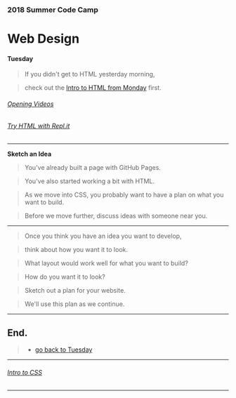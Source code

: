 
### 2018 Summer Code Camp
# Web Design

#### Tuesday

> If you didn't get to HTML yesterday morning, 

> check out the [Intro to HTML from Monday](monday-intro-to-html.md) first.

###### [Opening Videos](tuesday-opening-videos.md)
###### [Try HTML with Repl.it](tuesday-replit.md)

***

**Sketch an Idea** 

> You've already built a page with GitHub Pages.

> You've also started working a bit with HTML.

> As we move into CSS, you probably want to have a plan on what you want to build.

> Before we move further, discuss ideas with someone near you.

***

> Once you think you have an idea you want to develop,

> think about how you want it to look.

> What layout would work well for what you want to build?

> How do you want it to look?

> Sketch out a plan for your website.

> We'll use this plan as we continue.

***

## End.

> - [go back to Tuesday](tuesday.md)

***

###### [Intro to CSS](tuesday-intro-to-css.md)

***

